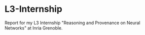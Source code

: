 # L3-Internship
Report for my L3 Internship "Reasoning and Provenance on Neural Networks" at Inria Grenoble.
